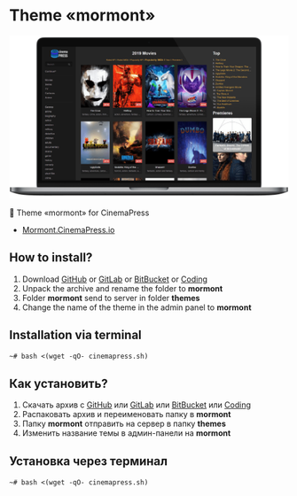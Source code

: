 # Theme «mormont»

![Theme «mormont» for CinemaPress](https://raw.githubusercontent.com/CinemaPress/Theme-Mormont/master/screenshot.png "Theme «mormont» for CinemaPress")

:art: Theme «mormont» for CinemaPress

- [Mormont.CinemaPress.io](http://Mormont.CinemaPress.io/)

## How to install?
1. Download [GitHub](https://github.com/CinemaPress/Theme-Mormont/archive/master.zip) or [GitLab](https://gitlab.com/CinemaPress/Theme-Mormont/repository/archive.zip) or [BitBucket](https://bitbucket.org/cinemapress/theme-mormont/get/master.zip) or [Coding](https://coding.net/u/CinemaPress/p/Theme-Mormont/git/archive/master.zip)
2. Unpack the archive and rename the folder to **mormont**
3. Folder **mormont** send to server in folder **themes**
4. Change the name of the theme in the admin panel to **mormont**

## Installation via terminal
```
~# bash <(wget -qO- cinemapress.sh)
```

## Как установить?
1. Скачать архив с [GitHub](https://github.com/CinemaPress/Theme-Mormont/archive/master.zip) или [GitLab](https://gitlab.com/CinemaPress/Theme-Mormont/repository/archive.zip) или [BitBucket](https://bitbucket.org/cinemapress/theme-mormont/get/master.zip) или [Coding](https://coding.net/u/CinemaPress/p/Theme-Mormont/git/archive/master.zip)
2. Распаковать архив и переименовать папку в **mormont**
3. Папку **mormont** отправить на сервер в папку **themes**
4. Изменить название темы в админ-панели на **mormont**

## Установка через терминал
```
~# bash <(wget -qO- cinemapress.sh)
```